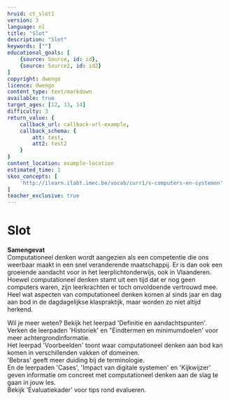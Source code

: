 ```yaml
---
hruid: ct_slot1
version: 3
language: nl
title: "Slot"
description: "Slot"
keywords: [""]
educational_goals: [
    {source: Source, id: id}, 
    {source: Source2, id: id2}
]
copyright: dwengo
licence: dwengo
content_type: text/markdown
available: true
target_ages: [12, 13, 14]
difficulty: 3
return_value: {
    callback_url: callback-url-example,
    callback_schema: {
        att: test,
        att2: test2
    }
}
content_location: example-location
estimated_time: 1
skos_concepts: [
    'http://ilearn.ilabt.imec.be/vocab/curr1/s-computers-en-systemen'
]
teacher_exclusive: true
---
```


# Slot

<div class="alert alert-box alert-warning">
    <strong>Samengevat</strong><br> 
    Computationeel denken wordt aangezien als een competentie die ons weerbaar maakt in een snel veranderende maatschappij. Er is dan ook een groeiende aandacht voor in het leerplichtonderwijs, ook in Vlaanderen. Hoewel computationeel denken stamt uit een tijd dat er nog geen computers waren, zijn leerkrachten er toch onvoldoende vertrouwd mee. Heel wat aspecten van computationeel denken komen al sinds jaar en dag aan bod in de dagdagelijkse klaspraktijk, maar worden zo niet altijd herkend.
</div>

Wil je meer weten? Bekijk het leerpad 'Definitie en aandachtspunten'.<br> Verken de leerpaden 'Historiek' en "Eindtermen en minimumdoelen' voor meer achtergrondinformatie.<br>
Het leerpad 'Voorbeelden' toont waar computationeel denken aan bod kan komen in verschillenden vakken of domeinen.<br> 'Bebras' geeft meer duiding bij de terminologie.<br> En de leerpaden 'Cases', 'Impact van digitale systemen' en 'Kijkwijzer' geven informatie om concreet met computationeel denken aan de slag te gaan in jouw les.<br> Bekijk 'Evaluatiekader' voor tips rond evalueren.    
